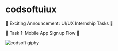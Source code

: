 # codsoftuiux
🌟 Exciting Announcement: UI/UX Internship Tasks 🎉


🌟 Task 1: Mobile App Signup Flow 📱

![codsoft giphy](https://github.com/user-attachments/assets/c9dff91c-930b-45cf-b7be-0607575a866d)

